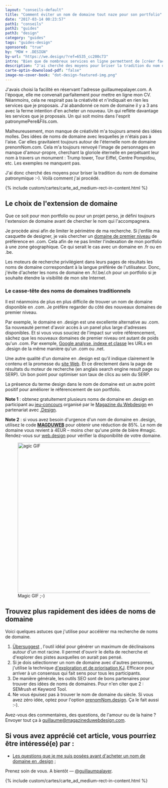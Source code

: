 ```yaml
---
layout: "conseils-default"
title: "Comment éviter un nom de domaine tout naze pour son portfolio"
date: "2017-03-14 00:23:57"
path1: "conseils"
path2: "guides"
path3: "design"
category: "guides"
tags: "guides-design"
sponsored: "true"
by: "MDW + .DESIGN"
by-url: "https://we.design/?ref=6535_cc200c73"
intro: "Bien que de nombreux services en ligne permettent de [créer facilement son portfolio](http://www.magazineduwebdesign.com/conseils/guides/6-etapes-pour-foirer-le-design-de-son-portfolio/) , je préfère l'ancienne méthode. A savoir, acheter mon nom de domaine, uploader mon travail sur un serveur et ouvrir une bouteille de champagne pour fêter ça. Seul problème, le nom de domaine de mon [portfolio](http://www.magazineduwebdesign.com/collection/56-approches-cr-atives-de-portfolios-s-lection-automne-2016/) était tout naze."
description: "J'ai cherché des moyens pour briser la tradition du nom de domaine patronymique :-). Voilà comment j'ai procédé."
carte-optin-downoload-pdf: "false"
image-no-cover-book: "dot-design-featured-img.png"
---
```

J'avais choisi la facilité en réservant l'adresse guillaumepalayer.com. A l'époque, elle me convenait parfaitement pour mettre en ligne mon CV. Néanmoins, cela ne respirait pas la créativité et n'indiquait en rien les services que je proposais. J'ai abandonné ce nom de domaine il y a 3 ans avec la ferme intention d'en acheter un nouveau. Un qui reflète davantage les services que je proposais. Un qui soit moins dans l'esprit patronymePere&Fils.com.

Malheureusement, mon manque de créativité m'a toujours amené des idées molles. Des idées de noms de domaine avec lesquelles je n'étais pas à l'aise. Car elles gravitaient toujours autour de l'éternelle nom de domaine prenomNom.com. Cela m'a toujours renvoyé l'image de personnages en manque d'amour-propre, cherchant la gloriole éternelle en perpétuant leur nom à travers un monument : Trump tower, Tour Eiffel, Centre Pompidou, etc. Les exemples ne manquent pas.

J'ai donc cherché des moyens pour briser la tradition du nom de domaine patronymique :-). Voilà comment j'ai procédé.

{% include custom/cartes/carte_ad_medium-rect-in-content.html %}

## Le choix de l'extension de domaine

Que ce soit pour mon portfolio ou pour un projet perso, je défini toujours l'extension de domaine avant de chercher le nom qui l'accompagnera.

Je procède ainsi afin de limiter le périmètre de ma recherche. Si j'enfile ma casquette de designer, je vais chercher un [domaine de premier niveau](https://fr.wikipedia.org/wiki/Domaine_de_premier_niveau) de préférence en .com. Cela afin de ne pas limiter l'indexation de mon portfolio à une zone géographique. Ce qui serait le cas avec un domaine en .fr ou en .be.

Les moteurs de recherche privilégient dans leurs pages de résultats les noms de domaine correspondant à la langue préférée de l'utilisateur. Donc, j'évite d'acheter les noms de domaine en .fr/.be/.ch pour un portfolio si je souhaite étendre la visibilité de mon site Internet.

### Le casse-tête des noms de domaines traditionnels

Il est néanmoins de plus en plus difficile de trouver un nom de domaine disponible en .com. Je préfère regarder du côté des nouveaux domaines de premier niveau.

Par exemple, le domaine en .design est une excellente alternative au .com. Sa nouveauté permet d'avoir accès à un panel plus large d'adresses disponibles. Et si vous vous souciez de l'impact sur votre référencement, sâchez que les nouveaux domaines de premier niveau ont autant de poids qu'un .com. Par exemple, [Google analyse, indexe et classe](http://mdw.design/2kdhStR) les URLs en .design de la même manière qu'un .com ou .net.

Une autre qualité d'un domaine en .design est qu'il indique clairement le contenu et la promesse du [site Web](http://www.magazineduwebdesign.com/inspirations/ui-design/sites-web/). Et ce directement dans la page de résultats du moteur de recherche (en anglais search engine result page ou SERP). Un bon point pour optimiser son taux de clics au sein du SERP.

La présence du terme design dans le nom de domaine est un autre point positif pour améliorer le référencement de son portfolio.

**Note 1** : obtenez gratuitement plusieurs noms de domaine en .design en participant au [jeu-concours](http://www.magazineduwebdesign.com/concours/) organisé par le [Magazine du Webdesign](http://www.magazineduwebdesign.com/) en partenariat avec [.Design](https://we.design/?ref=6535_cc200c73).

**Note 2** : si vous avez besoin d'urgence d'un nom de domaine en .design, utilisez le code **[MAGDUWEB](https://we.design/?ref=6535_cc200c73)** pour obtenir une réduction de 85%. Le nom de domaine vous revient à 4EUR – moins cher qu'une pinte de bière #magic. Rendez-vous sur [web.design](https://we.design/?ref=6535_cc200c73) pour vérifier la disponibilité de votre domaine.

<figure class="figure-img mod-img-small-align-middle">
  <img src="https://s3-eu-west-1.amazonaws.com/mdw-images/large/12NUbkX6p4xOO4.gif" alt="agic GIF" width="480" height="auto"/>
  <figcaption>Magic GIF ;-)</figcaption>
</figure>

## Trouvez plus rapidement des idées de noms de domaine

Voici quelques astuces que j'utilise pour accélérer ma recherche de noms de domaine.

1. [Übersuggest](https://ubersuggest.io/) , l'outil idéal pour générer un maximum de déclinaisons autour d'un mot racine. Il permet d'ouvrir le delta de recherche et d'explorer des pistes auxquelles on aurait pas pensé.
2. Si je dois sélectionner un nom de domaine avec d'autres personnes, j'utilise la technique [d'exploration et de priorisation KJ](https://articles.uie.com/kj_technique/). Efficace pour arriver à un consensus qui fait sens pour tous les participants.
3. De manière générale, les outils SEO sont de bons partenaires pour trouver des idées de noms de domaines. Pour n'en citer que 2 : SEMrush et Keyword Tool.
4. Ne vous épuisez pas à trouver le nom de domaine du siècle. Si vous avez zéro idée, optez pour l'option [prenomNom.design](https://we.design/?ref=6535_cc200c73). Ça le fait aussi :-).

Avez-vous des commentaires, des questions, de l'amour ou de la haine ? Envoyer tout ça à guillaume@magazineduwebdesign.com.

## Si vous avez apprécié cet article, vous pourriez être intéressé(e) par :

- [Les questions que je me suis posées avant d'acheter un nom de domaine en .design](http://www.magazineduwebdesign.com/conseils/guides/comment-obtenir-son-nom-de-domaine-gratuit-extension-design-et-impact-seo/) ;

Prenez soin de vous. A bientôt — [@guillaumpalayer](https://twitter.com/guillaumpalayer).

{% include custom/cartes/carte_ad_medium-rect-in-content.html %}
